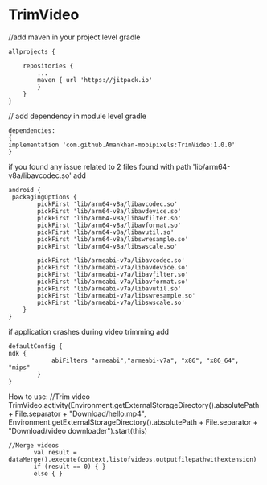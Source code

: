 # TrimVideo

//add maven in your project level gradle

````
allprojects {

	repositories {
		...
		maven { url 'https://jitpack.io' 
		}
	}
}
````
// add dependency in module level gradle

````
dependencies:
{
implementation 'com.github.Amankhan-mobipixels:TrimVideo:1.0.0'
}

````
if you found any issue related to 2 files found with path 'lib/arm64-v8a/libavcodec.so'
add
````
android {
 packagingOptions {
        pickFirst 'lib/arm64-v8a/libavcodec.so'
        pickFirst 'lib/arm64-v8a/libavdevice.so'
        pickFirst 'lib/arm64-v8a/libavfilter.so'
        pickFirst 'lib/arm64-v8a/libavformat.so'
        pickFirst 'lib/arm64-v8a/libavutil.so'
        pickFirst 'lib/arm64-v8a/libswresample.so'
        pickFirst 'lib/arm64-v8a/libswscale.so'

        pickFirst 'lib/armeabi-v7a/libavcodec.so'
        pickFirst 'lib/armeabi-v7a/libavdevice.so'
        pickFirst 'lib/armeabi-v7a/libavfilter.so'
        pickFirst 'lib/armeabi-v7a/libavformat.so'
        pickFirst 'lib/armeabi-v7a/libavutil.so'
        pickFirst 'lib/armeabi-v7a/libswresample.so'
        pickFirst 'lib/armeabi-v7a/libswscale.so'
    }
}

````
if application crashes during video trimming
add
````
defaultConfig {
ndk {
            abiFilters "armeabi","armeabi-v7a", "x86", "x86_64", "mips"
        }
}
````
How to use:
     //Trim video
           TrimVideo.activity(Environment.getExternalStorageDirectory().absolutePath + File.separator + "Download/hello.mp4",
           Environment.getExternalStorageDirectory().absolutePath + File.separator + "Download/video downloader").start(this)

    //Merge videos
           val result = dataMerge().execute(context,listofvideos,outputfilepathwithextension)
           if (result == 0) { }
           else { }
